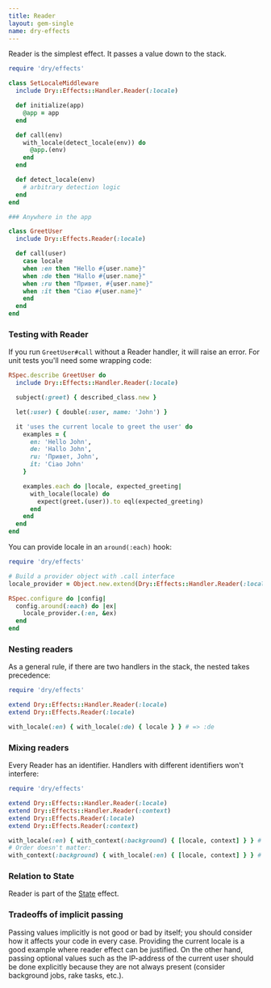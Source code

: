 ```yaml
---
title: Reader
layout: gem-single
name: dry-effects
---
```


Reader is the simplest effect. It passes a value down to the stack.

```ruby
require 'dry/effects'

class SetLocaleMiddleware
  include Dry::Effects::Handler.Reader(:locale)

  def initialize(app)
    @app = app
  end

  def call(env)
    with_locale(detect_locale(env)) do
      @app.(env)
    end
  end

  def detect_locale(env)
    # arbitrary detection logic
  end
end

### Anywhere in the app

class GreetUser
  include Dry::Effects.Reader(:locale)

  def call(user)
    case locale
    when :en then "Hello #{user.name}"
    when :de then "Hallo #{user.name}"
    when :ru then "Привет, #{user.name}"
    when :it then "Ciao #{user.name}"
    end
  end
end
```

### Testing with Reader

If you run `GreetUser#call` without a Reader handler, it will raise an error. For unit tests you'll need some wrapping code:

```ruby
RSpec.describe GreetUser do
  include Dry::Effects::Handler.Reader(:locale)

  subject(:greet) { described_class.new }

  let(:user) { double(:user, name: 'John') }

  it 'uses the current locale to greet the user' do
    examples = {
      en: 'Hello John',
      de: 'Hallo John',
      ru: 'Привет, John',
      it: 'Ciao John'
    }

    examples.each do |locale, expected_greeting|
      with_locale(locale) do
        expect(greet.(user)).to eql(expected_greeting)
      end
    end
  end
end
```

You can provide locale in an `around(:each)` hook:

```ruby
require 'dry/effects'

# Build a provider object with .call interface
locale_provider = Object.new.extend(Dry::Effects::Handler.Reader(:locale, as: :call))

RSpec.configure do |config|
  config.around(:each) do |ex|
    locale_provider.(:en, &ex)
  end
end
```

### Nesting readers

As a general rule, if there are two handlers in the stack, the nested takes precedence:

```ruby
require 'dry/effects'

extend Dry::Effects::Handler.Reader(:locale)
extend Dry::Effects.Reader(:locale)

with_locale(:en) { with_locale(:de) { locale } } # => :de
```

### Mixing readers

Every Reader has an identifier. Handlers with different identifiers won't interfere:

```ruby
require 'dry/effects'

extend Dry::Effects::Handler.Reader(:locale)
extend Dry::Effects::Handler.Reader(:context)
extend Dry::Effects.Reader(:locale)
extend Dry::Effects.Reader(:context)

with_locale(:en) { with_context(:background) { [locale, context] } } # => [:en, :background]
# Order doesn't matter:
with_context(:background) { with_locale(:en) { [locale, context] } } # => [:en, :background]
```

### Relation to State

Reader is part of the [State](//doc/dry-effects/effects/state) effect.

### Tradeoffs of implicit passing

Passing values implicitly is not good or bad by itself; you should consider how it affects your code in every case. Providing the current locale is a good example where reader effect can be justified. On the other hand, passing optional values such as the IP-address of the current user should be done explicitly because they are not always present (consider background jobs, rake tasks, etc.).
